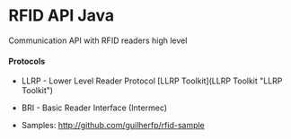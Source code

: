 RFID API Java
========

Communication API with RFID readers high level

#### Protocols

* LLRP - Lower Level Reader Protocol
  [LLRP Toolkit](LLRP Toolkit "LLRP Toolkit")

* BRI - Basic Reader Interface (Intermec)

* Samples: <http://github.com/guilherfp/rfid-sample>